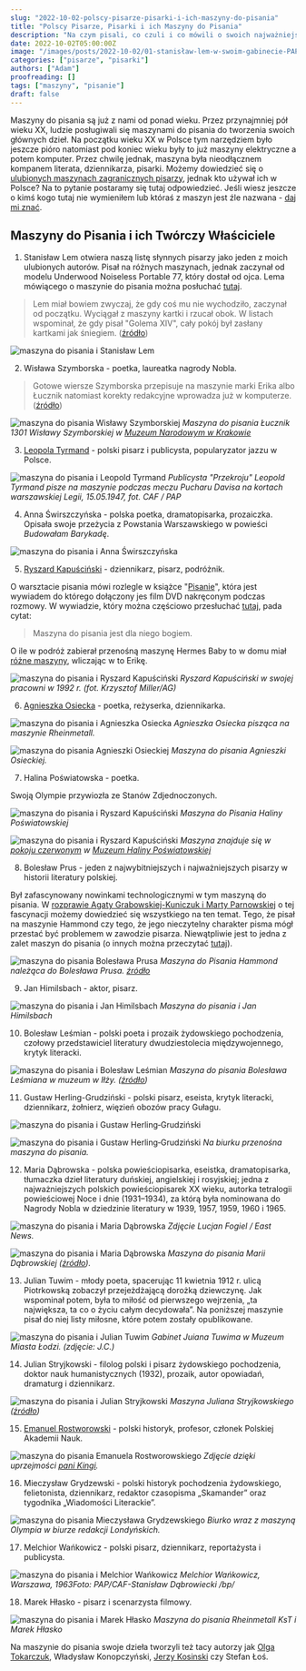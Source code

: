 ```yaml
---
slug: "2022-10-02-polscy-pisarze-pisarki-i-ich-maszyny-do-pisania"
title: "Polscy Pisarze, Pisarki i ich Maszyny do Pisania"
description: "Na czym pisali, co czuli i co mówili o swoich najważniejszych narzędziach do pracy."
date: 2022-10-02T05:00:00Z
image: "/images/posts/2022-10-02/01-stanisław-lem-w-swoim-gabinecie-PAP-henryk-makarewicz-maszyna-do-pisania.png"
categories: ["pisarze", "pisarki"]
authors: ["Adam"]
proofreading: []
tags: ["maszyny", "pisanie"]
draft: false
---
```


Maszyny do pisania są już z nami od ponad wieku. Przez przynajmniej pół wieku XX, ludzie posługiwali się maszynami do pisania do tworzenia swoich głównych dzieł. Na początku wieku XX w Polsce tym narzędziem było jeszcze pióro natomiast pod koniec wieku były to już maszyny elektryczne a potem komputer. Przez chwilę jednak, maszyna była nieodłącznem kompanem literata, dziennikarza, pisarki. Możemy dowiedzieć się o [ulubionych maszynach zagranicznych pisarzy][1], jednak kto używał ich w Polsce? Na to pytanie postaramy się tutaj odpowiedzieć. Jeśli wiesz jeszcze o kimś kogo tutaj nie wymieniłem lub któraś z maszyn jest źle nazwana - [daj mi znać][2].

## Maszyny do Pisania i ich Twórczy Właściciele

1. Stanisław Lem otwiera naszą listę słynnych pisarzy jako jeden z moich ulubionych autorów. Pisał na różnych maszynach, jednak zaczynał od modelu Underwood Noiseless Portable 77, który dostał od ojca. Lema mówiącego o maszynie do pisania można posłuchać [tutaj][4].

> Lem miał bowiem zwyczaj, że gdy coś mu nie wychodziło, zaczynał od początku. Wyciągał z maszyny kartki i rzucał obok. W listach wspominał, że gdy pisał "Golema XIV", cały pokój był zasłany kartkami jak śniegiem. ([źródło][3])

![maszyna do pisania i Stanisław Lem](./images/posts/2022-10-02/02-stanislaw-lem-maszyna-do-pisania.jpeg)



2. Wisława Szymborska - poetka, laureatka nagrody Nobla.

> Gotowe wiersze Szymborska przepisuje na maszynie marki Erika albo Łucznik natomiast korekty redakcyjne wprowadza już w komputerze. ([źródło][3])

![maszyna do pisania Wisławy Szymborskiej](./images/posts/2022-10-02/05-wislawa-szymborska-maszyna-do-pisania.jpeg)
_Maszyna do pisania Łucznik 1301 Wisławy Szymborskiej w [Muzeum Narodowym w Krakowie](https://mnk.pl/wystawy/szuflada-szymborskiej)_



3. [Leopola Tyrmand][5] - polski pisarz i publicysta, popularyzator jazzu w Polsce.

![maszyna do pisania i Leopold Tyrmand](./images/posts/2022-10-02/04-leopold-tyrmand-korty-legii-15-05-1947-maszyna-do-pisania.jpeg)
_Publicysta "Przekroju" Leopold Tyrmand pisze na maszynie podczas meczu Pucharu Davisa na kortach warszawskiej Legii, 15.05.1947, fot. CAF / PAP_



4. Anna Świrszczyńska - polska poetka, dramatopisarka, prozaiczka. Opisała swoje przeżycia z Powstania Warszawskiego w powieści _Budowałam Barykadę_.

![maszyna do pisania i Anna Świrszczyńska](./images/posts/2022-10-02/03-anna-swirszczynska-maszyna-do-pisania.webp)



5. [Ryszard Kapuściński][7] - dziennikarz, pisarz, podróżnik.

O warsztacie pisania mówi rozlegle w książce "[Pisanie][7]", która jest wywiadem do którego dołączony jes film DVD nakręconym podczas rozmowy. W wywiadzie, który można częściowo przesłuchać [tutaj][8], pada cytat:

> Maszyna do pisania jest dla niego bogiem.

O ile w podróż zabierał przenośną maszynę Hermes Baby to w domu miał [różne maszyny][9], wliczając w to Erikę.

![maszyna do pisania i Ryszard Kapuściński](./images/posts/2022-10-02/06-ryszard-kapuscinski-w-swojej-pracowni-maszyna-do-pisania.jpeg)
_Ryszard Kapuściński w swojej pracowni w 1992 r. (fot. Krzysztof Miller/AG)_



6. [Agnieszka Osiecka][11] - poetka, reżyserka, dziennikarka.

![maszyna do pisania i Agnieszka Osiecka](./images/posts/2022-10-02/09-agnieszka-osiecka-maszyna-do-pisania.jpeg)
_Agnieszka Osiecka pisząca na maszynie Rheinmetall._

![maszyna do pisania Agnieszki Osieckiej](./images/posts/2022-10-02/10-maszyna-do-pisania-agnieszki-osieckiej.jpeg)
_Maszyna do pisania Agnieszki Osieckiej._



7. Halina Poświatowska - poetka.

Swoją Olympie przywiozła ze Stanów Zdjednoczonych.

![maszyna do pisania i Ryszard Kapuściński](./images/posts/2022-10-02/08-halina-poswiatowska-maszyna-do-pisania-muzeum.jpeg)
_Maszyna do Pisania Haliny Poświatowskiej_

![maszyna do pisania i Ryszard Kapuściński](./images/posts/2022-10-02/24-halina-poswiatowska-maszyna-do-pisania-w-muzeum-czerwony-pokoj.jpg)
_Maszyna znajduje się w [pokoju czerwonym][10] w [Muzeum Haliny Poświatowskiej][19]_



8. Bolesław Prus - jeden z najwybitniejszych i najważniejszych pisarzy w historii literatury polskiej.

Był zafascynowany nowinkami technologicznymi w tym maszyną do pisania. W [rozprawie Agaty Grabowskiej-Kuniczuk i Marty Parnowskiej][12] o tej fascynacji możemy dowiedzieć się wszystkiego na ten temat. Tego, że pisał na maszynie Hammond czy tego, że jego nieczytelny charakter pisma mógł przestać być problemem w zawodzie pisarza. Niewątpliwie jest to jedna z zalet maszyn do pisania (o innych można przeczytać [tutaj][13]).

![maszyna do pisania Bolesława Prusa](./images/posts/2022-10-02/11-bolesawa-prusa-maszyna-do-pisania.jpeg)
_Maszyna do Pisania Hammond należąca do Bolesława Prusa. [źródło][15]_



9. Jan Himilsbach - aktor, pisarz.

![maszyna do pisania i Jan Himilsbach](./images/posts/2022-10-02/26-jan-himilsbach-maszyna-do-pisania.jpg) _Maszyna do pisania i Jan Himilsbach_



10. Bolesław Leśmian - polski poeta i prozaik żydowskiego pochodzenia, czołowy przedstawiciel literatury dwudziestolecia międzywojennego, krytyk literacki.

![maszyna do pisania i Bolesław Leśmian](./images/posts/2022-10-02/15-boleslaw-lesmian-maszyna-do-pisania.webp) _Maszyna do pisania Bolesława Leśmiana w muzeum w Iłży. ([źródło][16])_



11. Gustaw Herling-Grudziński - polski pisarz, eseista, krytyk literacki, dziennikarz, żołnierz, więzień obozów pracy Gułagu.

![maszyna do pisania i Gustaw Herling‑Grudziński](./images/posts/2022-10-02/13-herling-grudzinski-maisons-lafitte-1987-wk.jpeg)

![maszyna do pisania i Gustaw Herling‑Grudziński](./images/posts/2022-10-02/12-gustaw-herling-grudzinski-maszyna-do-pisania.jpeg)
_Na biurku przenośna maszyna do pisania._



12. Maria Dąbrowska - polska powieściopisarka, eseistka, dramatopisarka, tłumaczka dzieł literatury duńskiej, angielskiej i rosyjskiej; jedna z najważniejszych polskich powieściopisarek XX wieku, autorka tetralogii powieściowej Noce i dnie (1931–1934), za którą była nominowana do Nagrody Nobla w dziedzinie literatury w 1939, 1957, 1959, 1960 i 1965.

![maszyna do pisania i Maria Dąbrowska](./images/posts/2022-10-02/20-maria-dabrowska-maszyna-do-pisania.jpg)
_Zdjęcie Lucjan Fogiel / East News._

![maszyna do pisania i Maria Dąbrowska](./images/posts/2022-10-02/21-maria-dabrowska-maszyna-do-pisania.jpg)
_Maszyna do pisania Marii Dąbrowskiej ([źródło][21])._




13. Julian Tuwim - młody poeta, spacerując 11 kwietnia 1912 r. ulicą Piotrkowską zobaczył przejeżdżającą dorożką dziewczynę. Jak wspominał potem, była to miłość od pierwszego wejrzenia, „ta największa, ta co o życiu całym decydowała”. Na poniższej maszynie pisał do niej listy miłosne, które potem zostały opublikowane.

![maszyna do pisania i Julian Tuwim](./images/posts/2022-10-02/25-julian-tuwim-maszyna-do-pisania.png)
_Gabinet Juiana Tuwima w Muzeum Miasta Łodzi. (zdjęcie: J.C.)_



14. Julian Stryjkowski - filolog polski i pisarz żydowskiego pochodzenia, doktor nauk humanistycznych (1932), prozaik, autor opowiadań, dramaturg i dziennikarz.

![maszyna do pisania i Julian Stryjkowski](./images/posts/2022-10-02/19-julian-stryjkowski-maszyna-do-pisania.jpg)
_Maszyna Juliana Stryjkowskiego ([źródło][18])_



15. [Emanuel Rostworowski][17] - polski historyk, profesor, członek Polskiej Akademii Nauk.

![maszyna do pisania Emanuela Rostworowskiego](./images/posts/2022-10-02/17-prof-rostworowski-maszyna-do-pisania.webp)
_Zdjęcie dzięki uprzejmości [pani Kingi][14]._



16. Mieczysław Grydzewski - polski historyk pochodzenia żydowskiego, felietonista, dziennikarz, redaktor czasopisma „Skamander” oraz tygodnika „Wiadomości Literackie”.

![maszyna do pisania Mieczysława Grydzewskiego](./images/posts/2022-10-02/22-mieczysław-grydzewski-maszyna-do-pisania-olimpia.webp)
_Biurko wraz z maszyną Olympia w biurze redakcji Londyńskich._



17. Melchior Wańkowicz - polski pisarz, dziennikarz, reportażysta i publicysta.

![maszyna do pisania i Melchior Wańkowicz](./images/posts/2022-10-02/23-melchior-wankowicz-maszyna-do-pisania.jpg)
_Melchior Wańkowicz, Warszawa, 1963Foto: PAP/CAF-Stanisław Dąbrowiecki /bp/_



18. Marek Hłasko - pisarz i scenarzysta filmowy.

![maszyna do pisania i Marek Hłasko](./images/posts/2022-10-02/16-marek-hlasko-maszyna-do-pisania.jpeg) _Maszyna do pisania Rheinmetall KsT i Marek Hłasko_



Na maszynie do pisania swoje dzieła tworzyli też tacy autorzy jak [Olga Tokarczuk][6], Władysław Konopczyński, [Jerzy Kosinski][20] czy Stefan Łoś.

[1]: https://site.xavier.edu/polt/typewriters/typers.html
[2]: https://www.maszynopisani.pl/contact
[3]: https://gazetakrakowska.pl/milosz-i-lem-swoje-najwieksze-dziela-pisali-na-maszynie/ar/8917
[4]: https://galaktykalema.pl/pl/warsztatpisarski/
[5]: https://culture.pl/pl/tworca/leopold-tyrmand
[6]: https://trojka.polskieradio.pl/artykul/1011153
[7]: https://lubimyczytac.pl/ksiazka/130239/pisanie-z-ryszardem-kapuscinskim-rozmawia-marek-miller
[8]: https://trojka.polskieradio.pl/artykul/522372
[9]: https://www.national-geographic.pl/artykul/ryszard-kapuscinski-chlopiec-z-pinska?page=3
[10]: https://pl.wikipedia.org/wiki/Muzeum_Haliny_Poświatowskiej
[11]: http://gs.uni.opole.pl/nie-dzwonic-umarlam/
[12]: https://rcin.org.pl/Content/64416/PDF/WA248_83673_P-I-2795_kuniczuk-boleslawa_o.pdf
[13]: https://www.maszynopisani.pl/2022-09-10-zalety-i-wady-pisania-na-maszynie-do-pisania
[14]: https://www.rybna-zdjeciaispacery.com/amp/rybna-odrodzenie
[15]: http://polaneis.pl/miejsca/muzeum-boleslawa-prusa-w-naleczowie-lubelszczyzna-jakosc-obslugi-zwiedzajacych-w-tym-muzeum-to-dramat
[16]: https://www.polishnews.com/lesmian-czyli-wycieczka-do-ilzy
[17]: https://pl.wikipedia.org/wiki/Emanuel_Rostworowski
[18]: https://www.polin.pl/pl/aktualnosci/2016/08/08/maszyna-do-pisania-juliana-stryjkowskiego
[19]: http://dompoezji.muzeumczestochowa.pl/galeria/
[20]: https://bi.im-g.pl/im/00/fb/12/z19904512IHR,Gabinet-Jerzego-Kosinskiego--Muzeum-Miasta-Lodzi.jpg
[21]: http://polaneis.pl
[22]: https://kultura.onet.pl/ksiazki/65-lat-temu-zmarl-stefan-los-byl-stolownikiem-ubogim-krewnym-przypominajacym-wieslawa/fm9bhs4.amp
